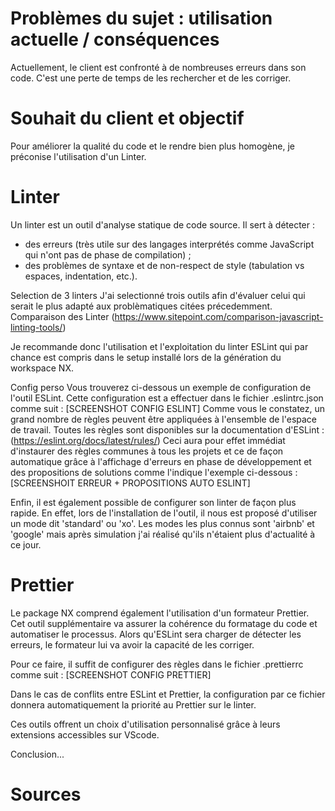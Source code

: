 # Problèmes du sujet : utilisation actuelle / conséquences
Actuellement, le client est confronté à de nombreuses erreurs dans son code. C'est une perte de temps de les rechercher et de les corriger.

# Souhait du client et objectif 
Pour améliorer la qualité du code et le rendre bien plus homogène, je préconise l'utilisation d'un Linter.

# Linter
Un linter est un outil d'analyse statique de code source. Il sert à détecter :
- des erreurs (très utile sur des langages interprétés comme JavaScript qui n'ont pas de phase de compilation) ;
- des problèmes de syntaxe et de non-respect de style (tabulation vs espaces, indentation, etc.).

Selection de 3 linters
J'ai selectionné trois outils afin d'évaluer celui qui serait le plus adapté aux problèmatiques citées précedemment.
Comparaison des Linter
(https://www.sitepoint.com/comparison-javascript-linting-tools/)

Je recommande donc l'utilisation et l'exploitation du linter ESLint qui par chance est compris dans le setup installé lors de la génération du workspace NX.

Config perso
Vous trouverez ci-dessous un exemple de configuration de l'outil ESLint. Cette configuration est a effectuer dans le fichier .eslintrc.json comme suit :
[SCREENSHOT CONFIG ESLINT]
Comme vous le constatez, un grand nombre de règles peuvent être appliquées à l'ensemble de l'espace de travail. Toutes les règles sont disponibles sur la documentation d'ESLint : (https://eslint.org/docs/latest/rules/)
Ceci aura pour effet immédiat d'instaurer des règles communes à tous les projets et ce de façon automatique grâce à l'affichage d'erreurs en phase de développement et des propositions de solutions comme l'indique l'exemple ci-dessous :
[SCREENSHOIT ERREUR + PROPOSITIONS AUTO ESLINT]

Enfin, il est également possible de configurer son linter de façon plus rapide. En effet, lors de l'installation de l'outil, il nous est proposé d'utiliser un mode dit 'standard' ou 'xo'. Les modes les plus connus sont 'airbnb' et 'google' mais après simulation j'ai réalisé qu'ils n'étaient plus d'actualité à ce jour. 

# Prettier
Le package NX comprend également l'utilisation d'un formateur Prettier. 
Cet outil supplémentaire va assurer la cohérence du formatage du code et automatiser le processus. Alors qu'ESLint sera charger de détecter les erreurs, le formateur lui va avoir la capacité de les corriger. 

Pour ce faire, il suffit de configurer des règles dans le fichier .prettierrc comme suit :
[SCREENSHOT CONFIG PRETTIER]

Dans le cas de conflits entre ESLint et Prettier, la configuration par ce fichier donnera automatiquement la priorité au Prettier sur le linter.

Ces outils offrent un choix d'utilisation personnalisé grâce à leurs extensions accessibles sur VScode.

Conclusion...

# Sources

